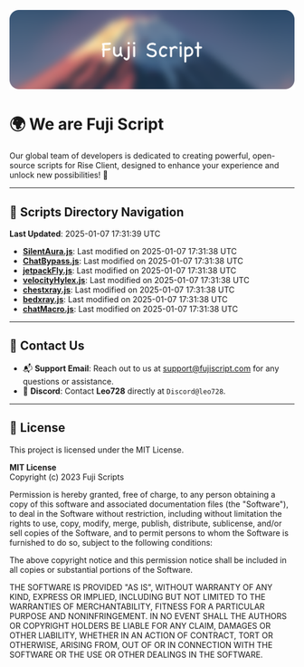 ![Banner](.github/b.webp)

# 🌍 **We are Fuji Script**

Our global team of developers is dedicated to creating powerful, open-source scripts for Rise Client, designed to enhance your experience and unlock new possibilities! 🌟

---
<!-- SCRIPTS_NAVIGATION_START -->
## 📂 **Scripts Directory Navigation**

**Last Updated**: 2025-01-07 17:31:39 UTC

- **[SilentAura.js](scripts/SilentAura.js)**: Last modified on 2025-01-07 17:31:38 UTC
- **[ChatBypass.js](scripts/ChatBypass.js)**: Last modified on 2025-01-07 17:31:38 UTC
- **[jetpackFly.js](scripts/jetpackFly.js)**: Last modified on 2025-01-07 17:31:38 UTC
- **[velocityHylex.js](scripts/velocityHylex.js)**: Last modified on 2025-01-07 17:31:38 UTC
- **[chestxray.js](scripts/chestxray.js)**: Last modified on 2025-01-07 17:31:38 UTC
- **[bedxray.js](scripts/bedxray.js)**: Last modified on 2025-01-07 17:31:38 UTC
- **[chatMacro.js](scripts/chatMacro.js)**: Last modified on 2025-01-07 17:31:38 UTC

<!-- SCRIPTS_NAVIGATION_END -->

---

## 💬 **Contact Us**  
- 📬 **Support Email**: Reach out to us at [support@fujiscript.com](mailto:support@fujiscript.com) for any questions or assistance.  
- 💬 **Discord**: Contact **Leo728** directly at `Discord@leo728`.

---

## 📜 **License**

This project is licensed under the MIT License.  

**MIT License**  
Copyright (c) 2023 Fuji Scripts  

Permission is hereby granted, free of charge, to any person obtaining a copy of this software and associated documentation files (the "Software"), to deal in the Software without restriction, including without limitation the rights to use, copy, modify, merge, publish, distribute, sublicense, and/or sell copies of the Software, and to permit persons to whom the Software is furnished to do so, subject to the following conditions:  

The above copyright notice and this permission notice shall be included in all copies or substantial portions of the Software.  

THE SOFTWARE IS PROVIDED "AS IS", WITHOUT WARRANTY OF ANY KIND, EXPRESS OR IMPLIED, INCLUDING BUT NOT LIMITED TO THE WARRANTIES OF MERCHANTABILITY, FITNESS FOR A PARTICULAR PURPOSE AND NONINFRINGEMENT. IN NO EVENT SHALL THE AUTHORS OR COPYRIGHT HOLDERS BE LIABLE FOR ANY CLAIM, DAMAGES OR OTHER LIABILITY, WHETHER IN AN ACTION OF CONTRACT, TORT OR OTHERWISE, ARISING FROM, OUT OF OR IN CONNECTION WITH THE SOFTWARE OR THE USE OR OTHER DEALINGS IN THE SOFTWARE.  
